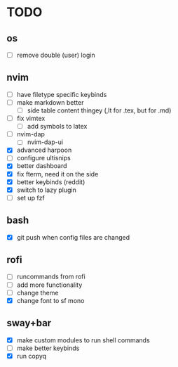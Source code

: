 # TODO

## os
- [ ] remove double (user) login 

## nvim
- [ ] have filetype specific keybinds
- [ ] make markdown better
    - [ ] side table content thingey (,lt for .tex, but for .md)
- [ ] fix vimtex
    - [ ] add symbols to latex
- [ ] nvim-dap
    - [ ] nvim-dap-ui  
- [x] advanced harpoon
- [ ] configure ultisnips
- [x] better dashboard
- [x] fix fterm, need it on the side
- [x] better keybinds (reddit)
- [x] switch to lazy plugin
- [ ] set up fzf

## bash
- [x] git push when config files are changed

## rofi
- [ ] runcommands from rofi
- [ ] add more functionality
- [ ] change theme
- [x] change font to sf mono

## sway+bar
- [x] make custom modules to run shell commands
- [ ] make better keybinds
- [x] run copyq

